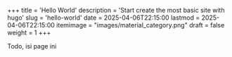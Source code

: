 +++
title = 'Hello World'
description = 'Start create the most basic site with hugo'
slug = 'hello-world'
date = 2025-04-06T22:15:00
lastmod = 2025-04-06T22:15:00
itemimage = "images/material_category.png"
draft = false
weight = 1
+++


Todo, isi page ini